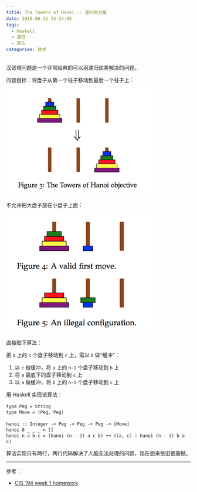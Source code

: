 ```yaml
---
title: The Towers of Hanoi -- 递归的力量
date: 2018-06-21 23:34:05
tags:
  - Haskell
  - 递归
  - 算法
categories: 技术
---
```


汉诺塔问题是一个非常经典的可以用递归优美解决的问题。

问题目标：将盘子从第一个柱子移动到最后一个柱子上：

<img src="/images/hanoi-objective.png" alt="汉诺塔问题的目标" style="width: 400px;"/>

<!-- more -->

不允许把大盘子放在小盘子上面：

<img src="/images/hanoi-rule.png" alt="汉诺塔问题的目标" style="width: 400px;"/>

直接贴下算法：

把 `a` 上的 `n` 个盘子移动到 `c` 上，需以 `b` 做“缓冲”：

1. 以 `c` 做缓冲，将 `a` 上的 `n-1` 个盘子移动到 `b` 上
2. 将 `a` 最底下的盘子移动到 `c` 上
3. 以 `a` 做缓冲，将 `b` 上的 `n-1` 个盘子移动到 `c` 上

用 Haskell 实现该算法：

```Hakell
type Peg = String
type Move = (Peg, Peg)

hanoi :: Integer -> Peg -> Peg -> Peg -> [Move]
hanoi 0 _ _ _ = []
hanoi n a b c = (hanoi (n - 1) a c b) ++ ((a, c) : hanoi (n - 1) b a c)
```

算法实现只有两行，两行代码解决了人脑无法处理的问题，现在想来依旧很震撼。

---

参考：

* [CIS 194 week 1 homework](http://www.seas.upenn.edu/~cis194/spring15/hw/01-intro.pdf)